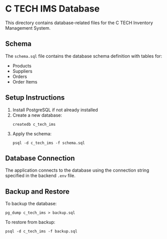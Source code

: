 # C TECH IMS Database

This directory contains database-related files for the C TECH Inventory Management System.

## Schema

The `schema.sql` file contains the database schema definition with tables for:
- Products
- Suppliers
- Orders
- Order Items

## Setup Instructions

1. Install PostgreSQL if not already installed
2. Create a new database:
   ```
   createdb c_tech_ims
   ```
3. Apply the schema:
   ```
   psql -d c_tech_ims -f schema.sql
   ```

## Database Connection

The application connects to the database using the connection string specified in the backend `.env` file.

## Backup and Restore

To backup the database:
```
pg_dump c_tech_ims > backup.sql
```

To restore from backup:
```
psql -d c_tech_ims -f backup.sql
```
